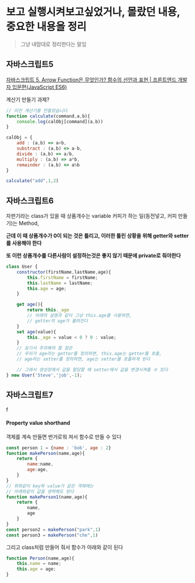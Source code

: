 # 보고 실행시켜보고싶었거나, 몰랐던 내용, 중요한 내용을 정리
> 그냥 내맘대로 정리한다는 말임

## 자바스크립트5
[자바스크립트 5. Arrow Function은 무엇인가? 함수의 선언과 표현 | 프론트엔드 개발자 입문편(JavaScript ES6)](https://www.youtube.com/watch?v=e_lU39U-5bQ&list=PLv2d7VI9OotTVOL4QmPfvJWPJvkmv6h-2&index=5)


계산기 만들기 과제?
```js
// 미친 계산기를 만들었습니다
function calculate(command,a,b){
    console.log(calObj[command](a,b))
}

calObj = {
    add : (a,b) => a+b,
    substract : (a,b) => a-b,
    divide : (a,b) => a/b,
    multiply : (a,b) => a*b,
    remainder : (a,b) => a%b
}

calculate("add",1,2)
```

## 자바스크립트6
자판기라는 class가 있을 때
상품개수는 variable
커피가 하는 일(동전넣고, 커피 만들기)는 Method, 

**근데 이 때 상품개수가 0이 되는 것은 틀리고, 이러한 틀린 상황을 위해 getter와 setter를 사용해야 한다**

**또 이런 상품개수를 다른사람이 설정하는것은 좋지 않기 때문에 private로 줘야한다**

```js
class User {
    constructor(firstName,lastName,age){
        this.firstName = firstName;
        this.lastName = lastName;
        this.age = age;
    }

    get age(){
        return this._age
        // 아래의 설명과 같이 그냥 this.age를 사용하면, 
        // getter의 age가 불려진다
    }
    set age(value){
        this._age = value < 0 ? 0 : value;
    }
    // 요기서 주의해야 할 점은
    // 우리가 age라는 getter를 정의하면, this.age는 getter를 호출,
    // age라는 setter를 정의하면, age는 setter를 호출하게 된다

    // 그래서 생성장에서 값을 할당할 때 setter에서 값을 변경시켜줄 수 있다
} new User('Steve','job',-1);
```


## 자바스크립트7
f
#### Property value shorthand
객체를 계속 만들면 번거로워 져서 함수로 만들 수 있다

```js
const person 1 = {name : 'bob', age : 2}
function makePerson(name,age){
    return {
        name:name,
        age:age,
    }
}
// 위와같이 key와 value가 같은 객체에는
// 아래와같이 값을 생략해도 된다
function makePerson1(name,age){
    return {
        name,
        age
    }
}
const person2 = makePerson("park",1)
const person3 = makePerson("che",1)
```

그리고 class처럼 만들어 줘서 함수가 아래와 같이 된다

```js
function Person(name,age){
    this.name = name;
    this.age = age;
}
```